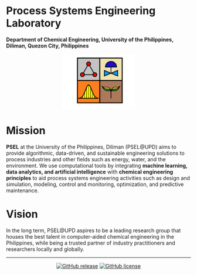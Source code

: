 # Process Systems Engineering Laboratory
**Department of Chemical Engineering, University of the Philippines, Diliman, Quezon City, Philippines**

<p align="center">
    <img src="images/psel_logo_2023.png" width="200">
</p>

# Mission

**PSEL** at the University of the Philippines, Diliman (PSEL@UPD) aims to provide algorithmic, data-driven, and sustainable engineering solutions to process industries and other fields such as energy, water, and the environment. We use computational tools by integrating **machine learning, data analytics, and artificial intelligence** with **chemical engineering principles** to aid process systems engineering activities such as design and simulation, modeling, control and monitoring, optimization, and predictive maintenance. 

# Vision

In the long term, PSEL@UPD aspires to be a leading research group that houses the best talent in computer-aided chemical engineering in the Philippines, while being a trusted partner of industry practitioners and researchers locally and globally. 


---
<div align="center">
    
[![GitHub release](https://img.shields.io/github/v/release/academicpages/academicpages.github.io)](https://github.com/academicpages/academicpages.github.io/releases/latest)
[![GitHub license](https://img.shields.io/github/license/academicpages/academicpages.github.io?color=blue)](https://github.com/academicpages/academicpages.github.io/blob/master/LICENSE)
